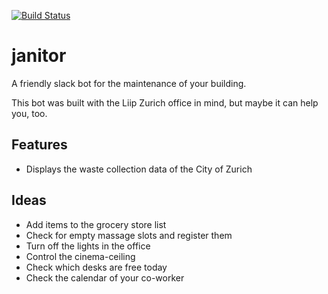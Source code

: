 [![Build Status](https://travis-ci.org/metaodi/janitor.svg?branch=master)](https://travis-ci.org/metaodi/janitor)

janitor
=======

A friendly slack bot for the maintenance of your building.

This bot was built with the Liip Zurich office in mind, but maybe it can help you, too.

## Features

* Displays the waste collection data of the City of Zurich

## Ideas

* Add items to the grocery store list
* Check for empty massage slots and register them
* Turn off the lights in the office
* Control the cinema-ceiling
* Check which desks are free today
* Check the calendar of your co-worker
